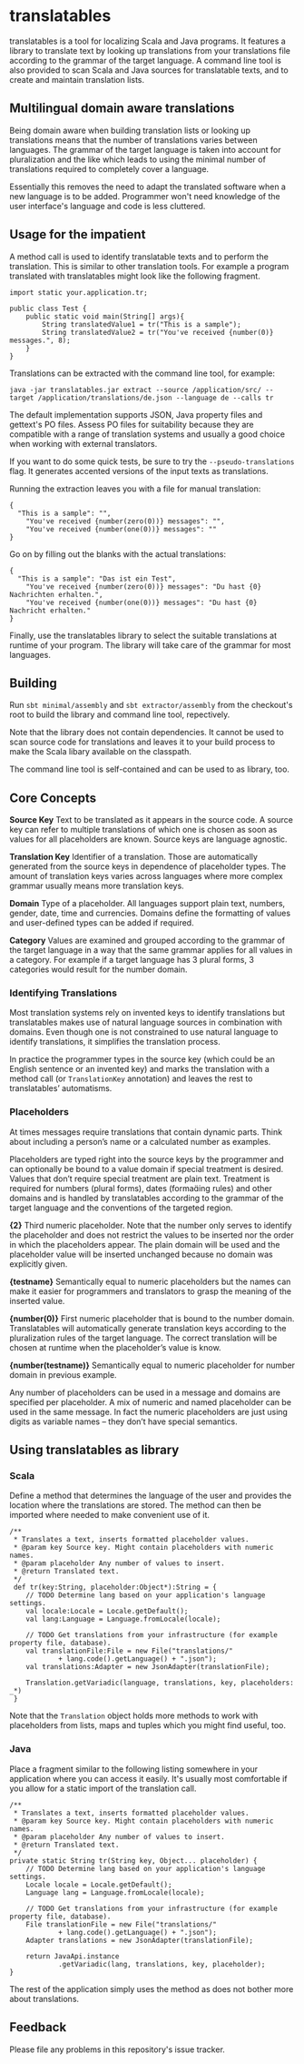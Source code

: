 translatables
=============

translatables is a tool for localizing Scala and Java programs. It features a library to translate text by looking up translations from your translations file according to the grammar of the target language. A command line tool is also provided to scan Scala and Java sources for translatable texts, and to create and maintain translation lists.

Multilingual domain aware translations
--------------------------------------

Being domain aware when building translation lists or looking up translations means that the number of translations varies between languages. The grammar of the target language is taken into account for pluralization and the like which leads to using the minimal number of translations required to completely cover a language.

Essentially this removes the need to adapt the translated software when a new language is to be added. Programmer won't need knowledge of the user interface's language and code is less cluttered.

Usage for the impatient
-----------------------

A method call is used to identify translatable texts and to perform the translation. This is similar to other translation tools. For example a program translated with translatables might look like the following fragment.

```
import static your.application.tr;

public class Test {
	public static void main(String[] args){
		String translatedValue1 = tr("This is a sample");
		String translatedValue2 = tr("You've received {number(0)} messages.", 8);
	}
}

```

Translations can be extracted with the command line tool, for example:
```
java -jar translatables.jar extract --source /application/src/ --target /application/translations/de.json --language de --calls tr
```
The default implementation supports JSON, Java property files and gettext's PO files. Assess PO files for suitability because they are compatible with a range of translation systems and usually a good choice when working with external translators.

If you want to do some quick tests, be sure to try the `--pseudo-translations` flag. It generates accented versions of the input texts as translations.

Running the extraction leaves you with a file for manual translation:
```
{
  "This is a sample": "",
	"You've received {number(zero(0))} messages": "",
	"You've received {number(one(0))} messages": ""
}
```
Go on by filling out the blanks with the actual translations:
```
{
  "This is a sample": "Das ist ein Test",
	"You've received {number(zero(0))} messages": "Du hast {0} Nachrichten erhalten.",
	"You've received {number(one(0))} messages": "Du hast {0} Nachricht erhalten."
}
```
Finally, use the translatables library to select the suitable translations at runtime of your program. The library will take care of the grammar for most languages.

Building
--------
Run `sbt minimal/assembly` and `sbt extractor/assembly` from the checkout's root to build the library and command line tool, repectively.

Note that the library does not contain dependencies. It cannot be used to scan source code for translations and leaves it to your build process to make the Scala libary available on the classpath.

The command line tool is self-contained and can be used to as library, too.

Core Concepts
-------------

**Source Key** Text to be translated as it appears in the source code. A source key can refer to multiple translations of which one is chosen as soon as values for all placeholders are known. Source keys are language agnostic.

**Translation Key** Identifier of a translation. Those are automatically generated from the source keys in dependence of placeholder types. The amount of translation keys varies across languages where more complex grammar usually means more translation keys.

**Domain** Type of a placeholder. All languages support plain text, numbers, gender, date, time and currencies. Domains define the formatting of values and user-defined types can be added if required.

**Category** Values are examined and grouped according to the grammar of the target language in a way that the same grammar applies for all values in a category. For example if a target language has 3 plural forms, 3 categories would result for the number domain.

###  Identifying Translations

Most translation systems rely on invented keys to identify translations but translatables makes use of natural language sources in combination with domains. Even though one is not constrained to use natural language to identify translations, it simplifies the translation process.

In practice the programmer types in the source key (which could be an English sentence or an invented key) and marks the translation with a method call (or `TranslationKey` annotation) and leaves the rest to translatables’ automatisms.

### Placeholders

At times messages require translations that contain dynamic parts. Think about including a person’s name or a calculated number as examples.

Placeholders are typed right into the source keys by the programmer and can optionally be bound to a value domain if special treatment is desired. Values that don’t require special treatment are plain text. Treatment is required for numbers (plural forms), dates (formaing rules) and other domains and is handled by translatables according to the grammar of the target language and the conventions of the targeted region.

**{2}**  Third numeric placeholder. Note that the number only serves to identify the placeholder and does not restrict the values to be inserted nor the order in which the placeholders appear. The plain domain will be used and the placeholder value will be inserted unchanged because no domain was explicitly given.

**{testname}** Semantically equal to numeric placeholders but the names can make it easier for programmers and translators to grasp the meaning of the inserted value.

**{number(0)}** First numeric placeholder that is bound to the number domain. Translatables will automatically generate translation keys according to the pluralization rules of the target language. The correct translation will be chosen at runtime when the placeholder’s value is know.

**{number(testname)}** Semantically equal to numeric placeholder for number domain in previous example.

Any number of placeholders can be used in a message and domains are specified per placeholder. A mix of numeric and named placeholder can be used in the same message. In fact the numeric placeholders are just using digits as variable names – they don’t have special semantics.

Using translatables as library
------------------------------

### Scala

Define a method that determines the language of the user and provides the location where the translations are stored. The method can then be imported where needed to make convenient use of it.

```
/**
 * Translates a text, inserts formatted placeholder values.
 * @param key Source key. Might contain placeholders with numeric names.
 * @param placeholder Any number of values to insert.
 * @return Translated text.
 */
 def tr(key:String, placeholder:Object*):String = {
	// TODO Determine lang based on your application's language settings.
	val locale:Locale = Locale.getDefault();
	val lang:Language = Language.fromLocale(locale);

	// TODO Get translations from your infrastructure (for example property file, database).
	val translationFile:File = new File("translations/"
			+ lang.code().getLanguage() + ".json");
	val translations:Adapter = new JsonAdapter(translationFile);
	
	Translation.getVariadic(language, translations, key, placeholders: _*)
 }
```

Note that the `Translation` object holds more methods to work with placeholders from lists, maps and tuples which you might find useful, too.

### Java

Place a fragment similar to the following listing somewhere in your application where you can access it easily. It's usually most comfortable if you allow for a static import of the translation call.

```
/**
 * Translates a text, inserts formatted placeholder values.
 * @param key Source key. Might contain placeholders with numeric names.
 * @param placeholder Any number of values to insert.
 * @return Translated text.
 */
private static String tr(String key, Object... placeholder) {
	// TODO Determine lang based on your application's language settings.
	Locale locale = Locale.getDefault();
	Language lang = Language.fromLocale(locale);

	// TODO Get translations from your infrastructure (for example property file, database).
	File translationFile = new File("translations/"
			+ lang.code().getLanguage() + ".json");
	Adapter translations = new JsonAdapter(translationFile);

	return JavaApi.instance
			.getVariadic(lang, translations, key, placeholder);
}
```

The rest of the application simply uses the method as does not bother more about translations.

Feedback
--------

Please file any problems in this repository's issue tracker.
